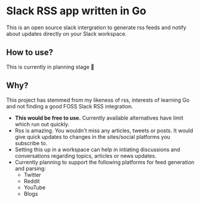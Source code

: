 # Slack RSS app written in Go

This is an open source slack intergration to generate rss feeds and notify about updates directly on your Slack workspace.

## How to use?

This is currently in planning stage 🚧

## Why? 

This project has stemmed from my likeness of rss, interests of learning Go and not finding a good FOSS Slack RSS integration. 

- **This would be free to use.** Currently available alternatives have limit which run out quickly.
- Rss is amazing. You wouldn't miss any articles, tweets or posts. It would give quick updates to changes in the sites/social platforms you subscribe to.
- Setting this up in a workspace can help in intiating discussions and conversations regarding topics, articles or news updates. 
- Currently planning to support the following platforms for feed generation and parsing: 
  - Twitter
  - Reddit
  - YouTube
  - Blogs
